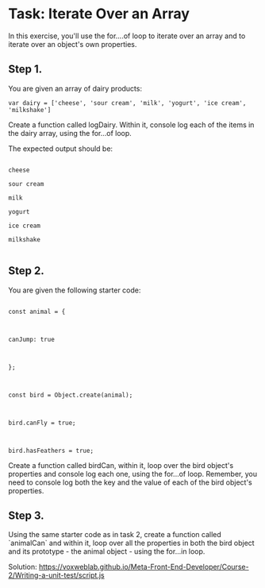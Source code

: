 # Task: Iterate Over an Array
<p>In this exercise, you'll use the for....of loop to iterate over an array and to iterate over an object's own properties.</p>


<h2>Step 1.</h2>
<p>You are given an array of dairy products:</p>

<p><code>var dairy = ['cheese', 'sour cream', 'milk', 'yogurt', 'ice cream', 'milkshake']</code></p>

<p>Create a function called logDairy. Within it, console log each of the items in the dairy array, using the for...of loop.</p>

<p>The expected output should be:</p>

<p><code>
cheese<br>
sour cream<br>
milk<br>
yogurt<br>
ice cream<br>
milkshake<br>
</code></p>

<h2>Step 2.</h2>
<p>You are given the following starter code:</p>
<p><code>
const animal = {<br>
<br>
canJump: true<br>
<br>
};<br>
<br>
const bird = Object.create(animal);<br>
<br>
bird.canFly = true;<br>
<br>
bird.hasFeathers = true;
</code></p>

<p>Create a function called birdCan, within it, loop over the bird object's properties and console log each one, using the for...of loop. Remember, you need to console log both the key and the value of each of the bird object's properties.</p>


<h2>Step 3.</h2>
<p>Using the same starter code as in task 2, create a function called `animalCan` and within it, loop over all the properties in both the bird object and its prototype - the animal object - using the for...in loop.</p>


Solution: https://voxweblab.github.io/Meta-Front-End-Developer/Course-2/Writing-a-unit-test/script.js